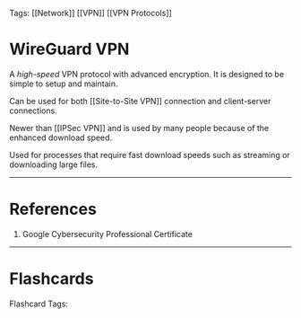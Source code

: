 Tags: [[Network]] [[VPN]] [[VPN Protocols]]
# WireGuard VPN

A *high-speed* VPN protocol with advanced encryption. It is designed to be simple to setup and maintain.

Can be used for both [[Site-to-Site VPN]] connection and client-server connections.

Newer than [[IPSec VPN]] and is used by many people because of the enhanced download speed.

Used for processes that require fast download speeds such as streaming or downloading large files.

---
# References

1. Google Cybersecurity Professional Certificate

---
# Flashcards

Flashcard Tags: 